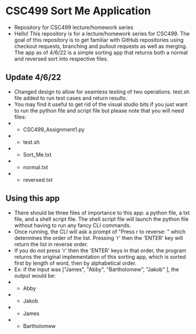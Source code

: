 # CSC499 Sort Me Application
- Repository for CSC499 lecture/homework series
- Hello! This repository is for a lecture/homework series for CSC499. The goal of this repository is to get familiar with GitHub repositories using checkout requests, branching
and pullout requests as well as merging. The app as of 4/6/22 is a simple sorting app that returns both a normal and reversed sort into respective files.
## Update 4/6/22
- Changed design to allow for seamless testing of two operations. test.sh file added to run test cases and return results. 
- You may find it useful to get rid of the visual studio bits if you just want to run the python file and script file but please note that you will need files: 
- - CSC499_Assignment1.py
- - test.sh
- - Sort_Me.txt
- - normal.txt
- - reversed.txt
## Using this app
- There should be three files of importance to this app: a python file, a txt file, and a shell script file. The shell script file will launch the python file without
having to run any fancy CLI commands. 
- Once running, the CLI will ask a prompt of "Press r to reverse: " which determines the order of the list. Pressing 'r' then the 'ENTER' 
key will return the list in reverse order.
- If you do not press 'r' then the 'ENTER' keys in that order, the program returns the original implementation of this sorting app, which is sorted first by length of 
word, then by alphabetical order.
- Ex: if the input was \["James", "Abby", "Bartholomew", "Jakob" \], the output would be: 
-  - Abby
-  - Jakob
-  - James
-  - Bartholomew

